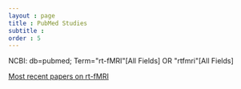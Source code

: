 ```yaml
---
layout : page
title : PubMed Studies
subtitle : 
order : 5
---
```




NCBI: db=pubmed; Term="rt-fMRI"[All Fields] OR "rtfmri"[All Fields]

<a href="http://www.ncbi.nlm.nih.gov/pubmed/?term=(rt-fmri)+or+rtfmri"  class="button icon search">Most recent papers on rt-fMRI</a>